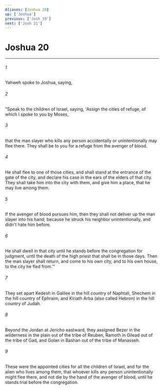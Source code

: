 ```yaml
---
Aliases: [Joshua 20]
up: ['Joshua']
previous: ['Josh 19']
next: ['Josh 21']
---
```

# Joshua 20
***





###### 1 

Yahweh spoke to Joshua, saying, 



###### 2 

"Speak to the children of Israel, saying, 'Assign the cities of refuge, of which I spoke to you by Moses, 



###### 3 

that the man slayer who kills any person accidentally or unintentionally may flee there. They shall be to you for a refuge from the avenger of blood. 



###### 4 

He shall flee to one of those cities, and shall stand at the entrance of the gate of the city, and declare his case in the ears of the elders of that city. They shall take him into the city with them, and give him a place, that he may live among them. 



###### 5 

If the avenger of blood pursues him, then they shall not deliver up the man slayer into his hand; because he struck his neighbor unintentionally, and didn't hate him before. 



###### 6 

He shall dwell in that city until he stands before the congregation for judgment, until the death of the high priest that shall be in those days. Then the man slayer shall return, and come to his own city, and to his own house, to the city he fled from.'" 



###### 7 

They set apart Kedesh in Galilee in the hill country of Naphtali, Shechem in the hill country of Ephraim, and Kiriath Arba (also called Hebron) in the hill country of Judah. 



###### 8 

Beyond the Jordan at Jericho eastward, they assigned Bezer in the wilderness in the plain out of the tribe of Reuben, Ramoth in Gilead out of the tribe of Gad, and Golan in Bashan out of the tribe of Manasseh. 



###### 9 

These were the appointed cities for all the children of Israel, and for the alien who lives among them, that whoever kills any person unintentionally might flee there, and not die by the hand of the avenger of blood, until he stands trial before the congregation.
